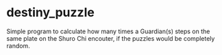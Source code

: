 # destiny_puzzle
Simple program to calculate how many times a Guardian(s) steps on the same plate on the Shuro Chi encouter, if the puzzles would be completely random.
